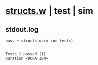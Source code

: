 # [structs.w](../../../../../examples/tests/valid/structs.w) | test | sim

## stdout.log
```log
pass ─ structs.wsim (no tests)
 
 
Tests 1 passed (1)
Duration <DURATION>
```


